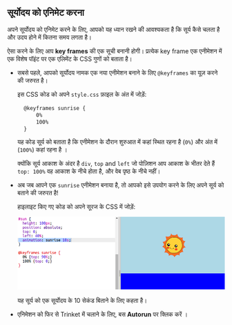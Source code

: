## सूर्योदय को एनिमेट करना

अपने सूर्योदय को एनिमेट करने के लिए, आपको यह ध्यान रखने की आवश्यकता है कि सूर्य कैसे चलता है और उदय होने में कितना समय लगता है।

ऐसा करने के लिए आप **key frames** की एक सूची बनानी होगी। प्रत्येक key frame एक एनीमेशन में एक विशेष पॉइंट पर एक एलिमेंट के CSS गुणों को बताता है।

+ सबसे पहले, आपको सूर्योदय नामक एक नया एनीमेशन बनाने के लिए `@keyframes` का यूज़ करने की जरुरत है।
    
    इस CSS कोड को अपने `style.css` फ़ाइल के अंत में जोड़ें:
    
        @keyframes sunrise {
            0%
            100%
        }
        
    
    यह कोड सूर्य को बताता है कि एनीमेशन के दौरान शुरुआत में कहां स्थित रहना है (`0%`) और अंत में (`100%`) कहां रहना है ।
    
    क्योंकि सूर्य आकाश के अंदर है `div`, `top` and `left` जो पोज़िशन आप आकाश के भीतर देते हैं `top: 100%` वह आकाश के नीचे होता है, और वेब पृष्ठ के नीचे नहीं।

+ अब जब आपने एक `sunrise` एनीमेशन बनाया है, तो आपको इसे उपयोग करने के लिए अपने सूर्य को बताने की जरुरत है!
    
    हाइलाइट किए गए कोड को अपने सूरज के CSS में जोड़ें:
    
    ![स्क्रीनशॉट](images/sunrise-sunrise.png)
    
    यह सूर्य को एक सूर्योदय के 10 सेकंड बिताने के लिए कहता है।

+ एनिमेशन को फिर से Trinket में चलाने के लिए, बस **Autorun** पर क्लिक करें ।